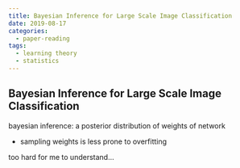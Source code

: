 ```yaml
---
title: Bayesian Inference for Large Scale Image Classification
date: 2019-08-17
categories:
  - paper-reading
tags:
  - learning theory
  - statistics
---
```


## Bayesian Inference for Large Scale Image Classification

bayesian inference: a posterior distribution of weights of network
- sampling weights is less prone to overfitting

too hard for me to understand...
